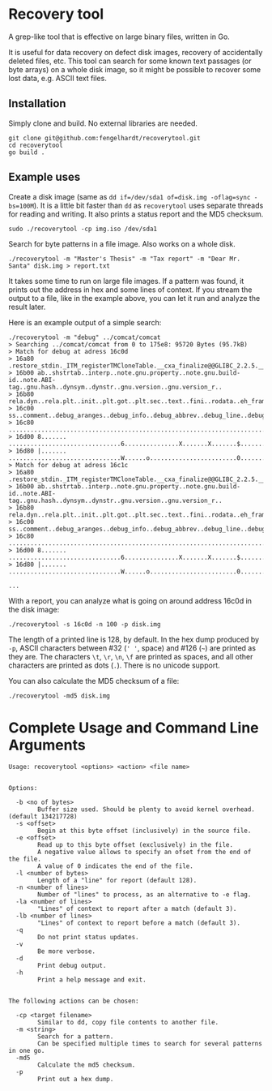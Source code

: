 
# Recovery tool

A grep-like tool that is effective on large binary files, written in Go.

It is useful for data recovery on defect disk images, recovery of accidentally deleted files, etc.
This tool can search for some known text passages (or byte arrays) on a whole disk image,
so it might be possible to recover some lost data, e.g. ASCII text files.

## Installation

Simply clone and build.
No external libraries are needed.

	git clone git@github.com:fengelhardt/recoverytool.git
	cd recoverytool
	go build .

## Example uses

Create a disk image (same as `dd if=/dev/sda1 of=disk.img -oflag=sync -bs=100M`).
It is a little bit faster than `dd` as `recoverytool` uses separate threads for reading and writing.
It also prints a status report and the MD5 checksum.

	sudo ./recoverytool -cp img.iso /dev/sda1

Search for byte patterns in a file image.
Also works on a whole disk.

	./recoverytool -m "Master's Thesis" -m "Tax report" -m "Dear Mr. Santa" disk.img > report.txt

It takes some time to run on large file images.
If a pattern was found, it prints out the address in hex and some lines of context.
If you stream the output to a file, like in the example above, 
you can let it run and analyze the result later.

Here is an example output of a simple search:

```
./recoverytool -m "debug" ../comcat/comcat 
> Searching ../comcat/comcat from 0 to 175e8: 95720 Bytes (95.7kB)
> Match for debug at adress 16c0d
> 16a80 .restore_stdin._ITM_registerTMCloneTable.__cxa_finalize@@GLIBC_2.2.5.__ctype_b_loc@@GLIBC_2.3.stderr@@GLIBC_2.2.5...symtab..strt
> 16b00 ab..shstrtab..interp..note.gnu.property..note.gnu.build-id..note.ABI-tag..gnu.hash..dynsym..dynstr..gnu.version..gnu.version_r..
> 16b80 rela.dyn..rela.plt..init..plt.got..plt.sec..text..fini..rodata..eh_frame_hdr..eh_frame..init_array..fini_array..dynamic..data..b
> 16c00 ss..comment..debug_aranges..debug_info..debug_abbrev..debug_line..debug_str..debug_ranges..debug_macro..........................
> 16c80 ........................................................................................................#...............8.......
> 16d00 8....... ...............................6...............X.......X.......$...............................I...............|.......
> 16d80 |....... ...............................W......o........................0...............................a.......................
> Match for debug at adress 16c1c
> 16a80 .restore_stdin._ITM_registerTMCloneTable.__cxa_finalize@@GLIBC_2.2.5.__ctype_b_loc@@GLIBC_2.3.stderr@@GLIBC_2.2.5...symtab..strt
> 16b00 ab..shstrtab..interp..note.gnu.property..note.gnu.build-id..note.ABI-tag..gnu.hash..dynsym..dynstr..gnu.version..gnu.version_r..
> 16b80 rela.dyn..rela.plt..init..plt.got..plt.sec..text..fini..rodata..eh_frame_hdr..eh_frame..init_array..fini_array..dynamic..data..b
> 16c00 ss..comment..debug_aranges..debug_info..debug_abbrev..debug_line..debug_str..debug_ranges..debug_macro..........................
> 16c80 ........................................................................................................#...............8.......
> 16d00 8....... ...............................6...............X.......X.......$...............................I...............|.......
> 16d80 |....... ...............................W......o........................0...............................a.......................

...
```

With a report, you can analyze what is going on around address 16c0d in the disk image:

	./recoverytool -s 16c0d -n 100 -p disk.img

The length of a printed line is 128, by default.
In the hex dump produced by `-p`, ASCII characters between #32 (`' '`, space) and #126 (`~`) are printed as they are.
The characters `\t`, `\r`, `\n`, `\f` are printed as spaces, and all other characters are printed as dots (`.`).
There is no unicode support.

You can also calculate the MD5 checksum of a file:

	./recoverytool -md5 disk.img

# Complete Usage and Command Line Arguments

```
Usage: recoverytool <options> <action> <file name>


Options:

  -b <no of bytes>
        Buffer size used. Should be plenty to avoid kernel overhead. (default 134217728)
  -s <offset>
        Begin at this byte offset (inclusively) in the source file.
  -e <offset>
        Read up to this byte offset (exclusively) in the file.
        A negative value allows to specify an ofset from the end of the file.
        A value of 0 indicates the end of the file.
  -l <number of bytes>
        Length of a "line" for report (default 128).
  -n <number of lines>
        Number of "lines" to process, as an alternative to -e flag.
  -la <number of lines>
        "Lines" of context to report after a match (default 3).
  -lb <number of lines>
        "Lines" of context to report before a match (default 3).
  -q    
        Do not print status updates.
  -v    
        Be more verbose.
  -d    
        Print debug output.
  -h
        Print a help message and exit.

        
The following actions can be chosen:

  -cp <target filename>
        Similar to dd, copy file contents to another file.
  -m <string>
        Search for a pattern. 
        Can be specified multiple times to search for several patterns in one go.
  -md5
        Calculate the md5 checksum.
  -p    
        Print out a hex dump.
```
